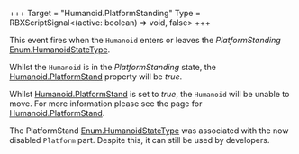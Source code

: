 +++
Target = "Humanoid.PlatformStanding"
Type = RBXScriptSignal<(active: boolean) => void, false>
+++

This event fires when the `Humanoid` enters or leaves the *PlatformStanding* [Enum.HumanoidStateType](https://developer.roblox.com/search#stq=HumanoidStateType).Whilst the `Humanoid` is in the *PlatformStanding* state, the [Humanoid.PlatformStand](https://developer.roblox.com/api-reference/property/Humanoid/PlatformStand) property will be *true*.Whilst [Humanoid.PlatformStand](https://developer.roblox.com/api-reference/property/Humanoid/PlatformStand) is set to *true*, the `Humanoid` will be unable to move. For more information please see the page for [Humanoid.PlatformStand](https://developer.roblox.com/api-reference/property/Humanoid/PlatformStand).The PlatformStand [Enum.HumanoidStateType](https://developer.roblox.com/search#stq=HumanoidStateType) was associated with the now disabled `Platform` part. Despite this, it can still be used by developers.